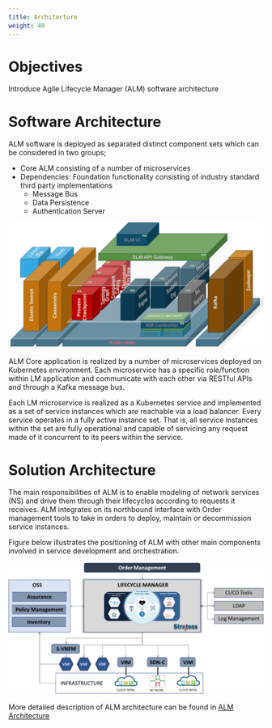```yaml
---
title: Architecture
weight: 40
---
```


# Objectives
Introduce Agile Lifecycle Manager (ALM) software architecture

# Software Architecture
ALM software is deployed as separated distinct component sets which can be considered in two groups;

- Core ALM consisting of a number of microservices
- Dependencies: Foundation functionality consisting of industry standard third party implementations
  - Message Bus
  - Data Persistence
  - Authentication Server

![ALM Software Architecture](/images/architecture/lm-software-architecture.png "ALM Software Architecture")

ALM Core application is realized by a number of microservices deployed on Kubernetes environment. Each microservice has a specific role/function within LM application and communicate with each other via RESTful APIs and through a Kafka message bus.

Each LM microservice is realized as a Kubernetes service and implemented as a set of service instances which are reachable via a load balancer. Every service operates in a fully active instance set. That is, all service instances within the set are fully operational and capable of servicing any request made of it concurrent to its peers within the service.

# Solution Architecture

The main responsibilities of ALM is to enable modeling of network services (NS) and drive them through their lifecycles according to requests it receives. ALM integrates on its northbound interface with Order management tools to take in orders to deploy, maintain or decommission service instances.

Figure below illustrates the positioning of ALM with other main components involved in service development and orchestration.

![ALM Solution Architecture](/images/architecture/lm-solution-architecture.png "ALM Solution Architecture")

More detailed description of ALM architecture can be found in [ALM Architecture](/reference/stratoss-lm-software-architecture)
